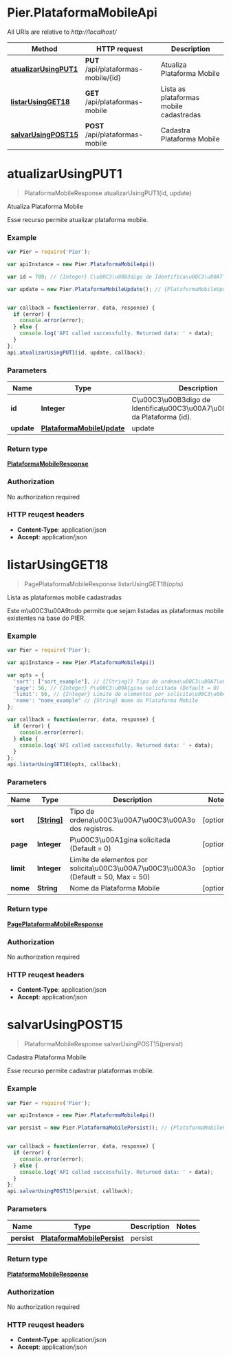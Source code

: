 # Pier.PlataformaMobileApi

All URIs are relative to *http://localhost/*

Method | HTTP request | Description
------------- | ------------- | -------------
[**atualizarUsingPUT1**](PlataformaMobileApi.md#atualizarUsingPUT1) | **PUT** /api/plataformas-mobile/{id} | Atualiza Plataforma Mobile
[**listarUsingGET18**](PlataformaMobileApi.md#listarUsingGET18) | **GET** /api/plataformas-mobile | Lista as plataformas mobile cadastradas
[**salvarUsingPOST15**](PlataformaMobileApi.md#salvarUsingPOST15) | **POST** /api/plataformas-mobile | Cadastra Plataforma Mobile


<a name="atualizarUsingPUT1"></a>
# **atualizarUsingPUT1**
> PlataformaMobileResponse atualizarUsingPUT1(id, update)

Atualiza Plataforma Mobile

Esse recurso permite atualizar plataforma mobile.

### Example
```javascript
var Pier = require('Pier');

var apiInstance = new Pier.PlataformaMobileApi()

var id = 789; // {Integer} C\u00C3\u00B3digo de Identifica\u00C3\u00A7\u00C3\u00A3o da Plataforma (id).

var update = new Pier.PlataformaMobileUpdate(); // {PlataformaMobileUpdate} update


var callback = function(error, data, response) {
  if (error) {
    console.error(error);
  } else {
    console.log('API called successfully. Returned data: ' + data);
  }
};
api.atualizarUsingPUT1(id, update, callback);
```

### Parameters

Name | Type | Description  | Notes
------------- | ------------- | ------------- | -------------
 **id** | **Integer**| C\u00C3\u00B3digo de Identifica\u00C3\u00A7\u00C3\u00A3o da Plataforma (id). | 
 **update** | [**PlataformaMobileUpdate**](PlataformaMobileUpdate.md)| update | 

### Return type

[**PlataformaMobileResponse**](PlataformaMobileResponse.md)

### Authorization

No authorization required

### HTTP reuqest headers

 - **Content-Type**: application/json
 - **Accept**: application/json

<a name="listarUsingGET18"></a>
# **listarUsingGET18**
> PagePlataformaMobileResponse listarUsingGET18(opts)

Lista as plataformas mobile cadastradas

Este m\u00C3\u00A9todo permite que sejam listadas as plataformas mobile existentes na base do PIER.

### Example
```javascript
var Pier = require('Pier');

var apiInstance = new Pier.PlataformaMobileApi()

var opts = { 
  'sort': ["sort_example"], // {[String]} Tipo de ordena\u00C3\u00A7\u00C3\u00A3o dos registros.
  'page': 56, // {Integer} P\u00C3\u00A1gina solicitada (Default = 0)
  'limit': 56, // {Integer} Limite de elementos por solicita\u00C3\u00A7\u00C3\u00A3o (Default = 50, Max = 50)
  'nome': "nome_example" // {String} Nome da Plataforma Mobile
};

var callback = function(error, data, response) {
  if (error) {
    console.error(error);
  } else {
    console.log('API called successfully. Returned data: ' + data);
  }
};
api.listarUsingGET18(opts, callback);
```

### Parameters

Name | Type | Description  | Notes
------------- | ------------- | ------------- | -------------
 **sort** | [**[String]**](String.md)| Tipo de ordena\u00C3\u00A7\u00C3\u00A3o dos registros. | [optional] 
 **page** | **Integer**| P\u00C3\u00A1gina solicitada (Default = 0) | [optional] 
 **limit** | **Integer**| Limite de elementos por solicita\u00C3\u00A7\u00C3\u00A3o (Default = 50, Max = 50) | [optional] 
 **nome** | **String**| Nome da Plataforma Mobile | [optional] 

### Return type

[**PagePlataformaMobileResponse**](PagePlataformaMobileResponse.md)

### Authorization

No authorization required

### HTTP reuqest headers

 - **Content-Type**: application/json
 - **Accept**: application/json

<a name="salvarUsingPOST15"></a>
# **salvarUsingPOST15**
> PlataformaMobileResponse salvarUsingPOST15(persist)

Cadastra Plataforma Mobile

Esse recurso permite cadastrar plataformas mobile.

### Example
```javascript
var Pier = require('Pier');

var apiInstance = new Pier.PlataformaMobileApi()

var persist = new Pier.PlataformaMobilePersist(); // {PlataformaMobilePersist} persist


var callback = function(error, data, response) {
  if (error) {
    console.error(error);
  } else {
    console.log('API called successfully. Returned data: ' + data);
  }
};
api.salvarUsingPOST15(persist, callback);
```

### Parameters

Name | Type | Description  | Notes
------------- | ------------- | ------------- | -------------
 **persist** | [**PlataformaMobilePersist**](PlataformaMobilePersist.md)| persist | 

### Return type

[**PlataformaMobileResponse**](PlataformaMobileResponse.md)

### Authorization

No authorization required

### HTTP reuqest headers

 - **Content-Type**: application/json
 - **Accept**: application/json

